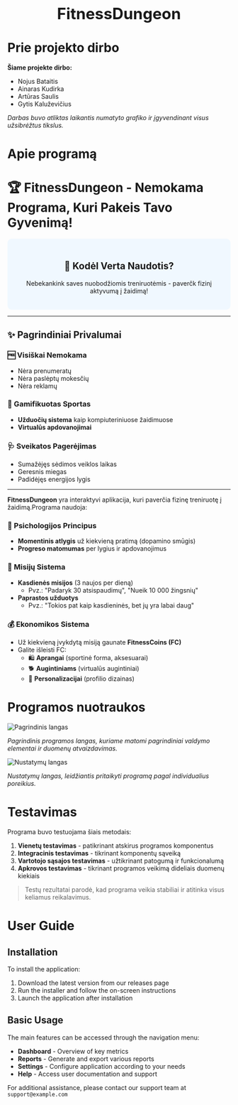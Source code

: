 <div style="text-align: center;">
  <h1 style="font-size: 2.5em;">FitnessDungeon</h1>
</div>

# Prie projekto dirbo

**Šiame projekte dirbo:**
- Nojus Bataitis
- Ainaras Kudirka
- Artūras Saulis
- Gytis Kaluževičius

*Darbas buvo atliktas laikantis numatyto grafiko ir įgyvendinant visus užsibrėžtus tikslus.*

# Apie programą

# 🏆 FitnessDungeon - Nemokama Programa, Kuri Pakeis Tavo Gyvenimą!

<div style="text-align: center; background-color: #f0f8ff; padding: 20px; border-radius: 10px;">
  <h2>💪 Kodėl Verta Naudotis?</h2>
  <p>Nebekankink saves nuobodžiomis treniruotėmis - paverčk fizinį aktyvumą į žaidimą!</p>
</div>

---

## ✨ Pagrindiniai Privalumai

### 🆓 Visiškai Nemokama
- Nėra prenumeratų
- Nėra paslėptų mokesčių
- Nėra reklamų

### 🏅 Gamifikuotas Sportas
- **Užduočių sistema** kaip kompiuteriniuose žaidimuose
- **Virtualūs apdovanojimai**

### 🩺 Sveikatos Pagerėjimas
- Sumažėjęs sėdimos veiklos laikas
- Geresnis miegas
- Padidėjęs energijos lygis

---


**FitnessDungeon** yra interaktyvi aplikacija, kuri paverčia fizinę treniruotę į žaidimą.Programa naudoja:

### 🧠 Psichologijos Principus
- **Momentinis atlygis** už kiekvieną pratimą (dopamino smūgis)
- **Progreso matomumas** per lygius ir apdovanojimus


### 🎯 Misijų Sistema
- **Kasdienės misijos** (3 naujos per dieną)
  - Pvz.: "Padaryk 30 atsispaudimų", "Nueik 10 000 žingsnių"
- **Paprastos užduotys** 
  - Pvz.: "Tokios pat kaip kasdieninės, bet jų yra labai daug"

### 💰 Ekonomikos Sistema
- Už kiekvieną įvykdytą misiją gaunate **FitnessCoins (FC)**
- Galite išleisti FC:
  - 🛍️ **Aprangai** (sportinė forma, aksesuarai)
  - 🐕 **Augintiniams** (virtualūs augintiniai)
  - 🎨 **Personalizacijai** (profilio dizainas)

# Programos nuotraukos

![Pagrindinis langas](https://via.placeholder.com/600x400?text=Pagrindinis+langas)

*Pagrindinis programos langas, kuriame matomi pagrindiniai valdymo elementai ir duomenų atvaizdavimas.*

![Nustatymų langas](https://via.placeholder.com/600x400?text=Nustatymų+langas)

*Nustatymų langas, leidžiantis pritaikyti programą pagal individualius poreikius.*

# Testavimas

Programa buvo testuojama šiais metodais:

1. **Vienetų testavimas** - patikrinant atskirus programos komponentus
2. **Integracinis testavimas** - tikrinant komponentų sąveiką
3. **Vartotojo sąsajos testavimas** - užtikrinant patogumą ir funkcionalumą
4. **Apkrovos testavimas** - tikrinant programos veikimą dideliais duomenų kiekiais

> Testų rezultatai parodė, kad programa veikia stabiliai ir atitinka visus keliamus reikalavimus.

# User Guide

## Installation

To install the application:
1. Download the latest version from our releases page
2. Run the installer and follow the on-screen instructions
3. Launch the application after installation

## Basic Usage

The main features can be accessed through the navigation menu:
- **Dashboard** - Overview of key metrics
- **Reports** - Generate and export various reports
- **Settings** - Configure application according to your needs
- **Help** - Access user documentation and support

For additional assistance, please contact our support team at `support@example.com`
